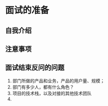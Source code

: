 # 面试的准备

## 自我介绍

## 注意事项

## 面试结束反问的问题

1. 部门所做的产品和业务，产品的用户量、规模；
2. 部门有多少人，都有什么角色？
3. 项目的技术栈，以及对接的其他技术团队
4.
